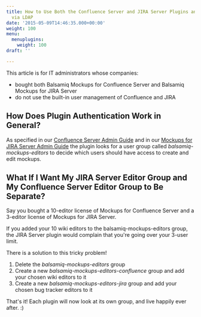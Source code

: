 ```yaml
---
title: How to Use Both the Confluence Server and JIRA Server Plugins and Manage My Users
  via LDAP
date: '2015-05-09T14:46:35.000+00:00'
weight: 100
menu:
  menuplugins:
    weight: 100
draft: ''

---
```


This article is for IT administrators whose companies:

*   bought both Balsamiq Mockups for Confluence Server and Balsamiq Mockups for JIRA Server
*   do not use the built-in user management of Confluence and JIRA

## How Does Plugin Authentication Work in General? 

As specified in our [Confluence Server Admin Guide](https://docs.balsamiq.com/confluence/admin-guide/#selecting-mockup-editors) and in our [Mockups for JIRA Server Admin Guide](https://docs.balsamiq.com/jira/admin-guide/#selecting-mockup-editors) the plugin looks for a user group called _balsamiq-mockups-editors_ to decide which users should have access to create and edit mockups.

## What If I Want My JIRA Server Editor Group and My Confluence Server Editor Group to Be Separate?

Say you bought a 10-editor license of Mockups for Confluence Server and a 3-editor license of Mockups for JIRA Server.

If you added your 10 wiki editors to the balsamiq-mockups-editors group, the JIRA Server plugin would complain that you're going over your 3-user limit.

There is a solution to this tricky problem!

1.  Delete the _balsamiq-mockups-editors_ group
2.  Create a new _balsamiq-mockups-editors-confluence_ group and add your chosen wiki editors to it
3.  Create a new _balsamiq-mockups-editors-jira_ group and add your chosen bug tracker editors to it

That's it! Each plugin will now look at its own group, and live happily ever after. :)
